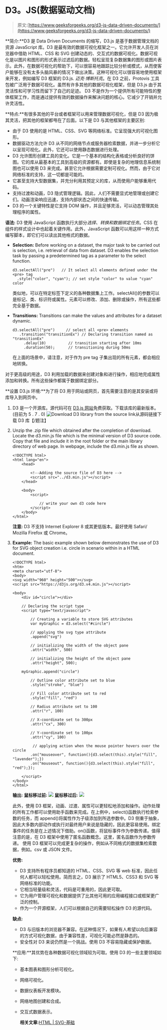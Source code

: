 # D3。JS(数据驱动文档)

> 原文:[https://www.geeksforgeeks.org/d3-js-data-driven-documents/](https://www.geeksforgeeks.org/d3-js-data-driven-documents/)

**简介:**D3 是 Data Driven Documents 的缩写，D3.js 是基于数据管理文档的资源 JavaScript 库。D3 是最有效的数据可视化框架之一。它允许开发人员在浏览器中借助 HTML、CSS 和 SVG 创建动态的、交互式的数据可视化。数据可视化是以图片和图形的形式表示过滤后的数据。轻松呈现复杂数据集的图形或图片表示。此外，在数据可视化的帮助下，可以很容易地跟踪比较分析或模式，从而使客户能够在没有太多头脑风暴的情况下做出决策。这种可视化可以很容易地使用框架来开发，例如编写 D3 框架的 D3.js. *迈克·博斯托克*。在 D3 之前，Protovis 工具包被广泛用于数据可视化。虽然有许多其他的数据可视化框架，但是 D3.js 由于其灵活性和可学习性而留下了自己的足迹。
D3 不是作为一个提供所有可能特性的整体框架工作，而是通过提供有效的数据操作来解决问题的核心。它减少了开销并允许灵活性。

**特点:**有很多其他的平台或者框架可以用来管理数据可视化，但是 D3 因为极其灵活，把其他的框架都甩在了后面。以下是 D3 与其他框架的主要区别:

*   由于 D3 使用的是 HTML、CSS、SVG 等网络标准。它呈现强大的可视化图形。
*   数据驱动方法允许 D3 从不同的网络节点或服务器检索数据，并进一步分析它以呈现可视化。此外，它还可以使用静态数据进行处理。
*   D3 允许图形创建工具的变化。它是一个基本的结构化表格或分析良好的饼图。它的库从最基本的工具到高级的资源都有。即使是复杂的地理信息系统制图也可以使用 D3 来完成。甚至它允许根据需要定制可视化。然而，由于它对网络标准的支持，这一切都是可能的。
*   它甚至支持大型数据集，并充分利用其预定义的库，从而使用户能够重用代码。
*   支持过渡和动画，D3 隐式管理逻辑。因此，人们不需要显式地管理或创建它们。动画渲染响应迅速，支持内部状态之间的快速传输。
*   D3 的一个关键特性是它支持 DOM 操作，并且足够灵活，可以动态管理其处理程序的属性。

**语法:**
D3 使用 JavaScript 函数执行大部分*选择、转换和数据绑定任务*。CSS 在组件的样式设计中也起着关键作用。此外，JavaScript 函数可以用这样一种方式编写脚本，即它们可以读出其他格式的数据。

*   **Selection:** Before working on a dataset, the major task to be carried out is selection, i.e. retrieval of data from dataset. D3 enables the selection task by passing a predetermined tag as a parameter to the select function.

    ```
    d3.selectAll("pre")   // It select all elements defined under the <pre> tag
      .style("color", "cyan"); // set style "color" to value "cyan" color
    ```

    类似地，可以在特定标签下定义的各种数据集上工作。selectAll()的参数可以是标记、类、标识符或属性。元素可以修改、添加、删除或操作，所有这些都完全基于数据。

*   **Transitions:** Transitions can make the values and attributes for a dataset dynamic.

    ```
    d3.selectAll("pre")     // select all <pre> elements
       .transition("transitionEx") // Declaring transition named as "transitionEx"
         .delay(10)          // transition starting after 10ms
         .duration(50);      // transitioning during 50ms
    ```

    在上面的场景中，请注意，对于作为 pre tag 子集出现的所有元素，都会相应地转换。

对于更高级的用途，D3 利用加载的数据来创建对象和进行操作，相应地完成属性添加和转换。所有这些操作都属于数据绑定部分。

**设置 D3.js 环境:**为了将 D3 用于网站或网页，首先需要注意的是其安装或将库导入到网页中。

1.  D3 是一个开源库。源代码可在 [D3.js 网站](https://d3js.org/)免费获取。下载该库的最新版本。(目前为 5 . 7 . 0)
    ![Download D3 library from the source link](img/75c46009b146ca0294e536a1571caf7a.png)从源码链接下载 D3 库【/题注】
2.  Unzip the .zip file which obtained after the completion of download. Locate the d3.min.js file which is the minimal version of D3 source code. Copy that file and include it in the root folder or the main library directory of web page. In webpage, include the d3.min.js file as shown.

    ```
    <!DOCTYPE html>
    <html lang="en">
        <head>

            <!--Adding the source file of D3 here -->
            <script src="../d3.min.js"></script>
        </head>

        <body>
            <script>

                // write your own d3 code here 
            </script>
        </body>
    </html>
    ```

    **注意:** D3 不支持 Internet Explorer 8 或其更低版本。最好使用 Safari/ Mozilla Firefox 或 Chrome。

3.  **Example:** The basic example shown below demonstrates the use of D3 for SVG object creation i.e. circle in scenario within in a HTML document.

    ```
    <!DOCTYPE html>
    <htm>
    <meta charset="utf-8">
    <body>
    <svg width="960" height="500"></svg>
    <script src="https://d3js.org/d3.v4.min.js"></script>

    <body>
        <div id="circle"></div>

        // Declaring the script type 
        <script type="text/javascript">

            // Creating a variable to store SVG attributes
            var myGraphic = d3.select("#circle")

            // applying the svg type attribute 
            .append("svg")  

            // initializing the width of the object pane
            .attr("width", 500)  

            // initializing the height of the object pane
            .attr("height", 500);     

        myGraphic.append("circle")

            // Outline color attribute set to blue
            .style("stroke", "blue") 

            // Fill color attribute set to red
            .style("fill", "red")  

            // Radius attribute set to 100
            .attr("r", 100)

            // X-coordinate set to 300px
            .attr("cx", 300) 

            // Y-coordinate set to 100px
            .attr("cy", 100)         

             // applying action when the mouse pointer hovers over the circle
            .on("mouseover", function(){d3.select(this).style("fill", "lavender");})
            .on("mouseout", function(){d3.select(this).style("fill", "red");});

        </script>
    </body>
    </html>
    ```

    **输出:**
    **鼠标移过前:**
    ![](img/b3b1ced31f557e5938540f8d2a1a7dae.png)
    **鼠标移过后:**
    ![](img/4b2cc655138b0f82b5aef5417009fa28.png)

    此外，使用 D3 框架，动画、过渡、属性可以更轻松地添加和操作。动作处理的所有工作都可以使用助手函数来完成。在上例中，select()函数执行检索参数的任务，而 append()将属性作为子级添加到所选参数中。D3 侧重于抽象，因此大多数内部动作或执行对最终用户来说是隐藏的，因此更容易使用。绑定事件的任务是在上述情况下借助。on()函数，将鼠标事件作为参数传递。值得注意的是，在 D3 框架中使用了匿名函数概念。这里，匿名函数作为参数传递。
    使用 D3 框架可以完成更复杂的操作，例如从不同格式的数据集检索数据，例如。csv 或 JSON 文件。

    **优势:**

    *   D3 支持所有程序员都知道的 HTML、CSS、SVG 等 web 标准，因此任何人都可以轻松使用。简而言之，D3 展示了 HTML5、CSS3 和 SVG 等网络标准的功能。
    *   它相当轻量级和灵活，代码是可重用的，因此更可取。
    *   它为用户管理可视化和数据提供了比其他可用的应用编程接口或框架更广泛的控制。
    *   作为一个开源框架，人们可以根据自己的需要轻松操作 D3 的源代码。

    **缺点:**

    *   D3 与旧版本的浏览器不兼容。在这种情况下，如果有人希望以向后兼容的方式可视化数据，由于兼容性差，可视化可能必然是静态的。
    *   安全性对 D3 来说仍然是一个挑战。使用 D3 不容易隐藏或保护数据。

    **应用:**其优势在各种数据可视化领域较为可取。使用 D3 的一些主要领域如下:

    *   基本图表和图形分析可视化。
    *   网络可视化。
    *   数据仪表板开发模块。
    *   网络地图创建和合成。
    *   交互式数据表示。

        **相关文章:**[HTML | SVG-基础](https://www.geeksforgeeks.org/html-svg-basics/)